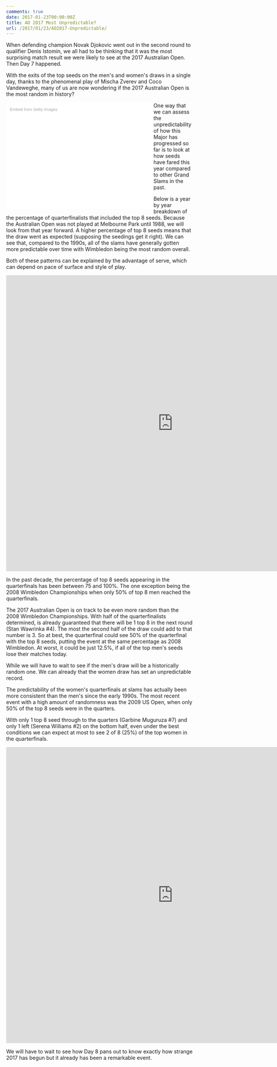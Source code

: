 ```yaml
---
comments: true
date: 2017-01-23T00:00:00Z
title: AO 2017 Most Unpredictable?
url: /2017/01/23/AO2017-Unpredictable/
---
```


When defending champion Novak Djokovic went out in the second round to qualifier Denis Istomin, we all had to be thinking that it was the most surprising match result we were likely to see at the 2017 Australian Open. Then Day 7 happened. 

<!--more-->

With the exits of the top seeds on the men's and women's draws in a single day, thanks to the phenomenal play of Mischa Zverev and Coco Vandeweghe, many of us are now wondering if the 2017 Australian Open is the most random in history?

<div class="getty embed image" style="background-color:#fff;display:inline-block;font-family:'Helvetica Neue',Helvetica,Arial,sans-serif;color:#a7a7a7;font-size:11px;width:75%;max-width:594px;float:left; padding:2%;"><div style="padding:0;margin:0;text-align:left;"><a href="http://www.gettyimages.com/detail/632360270" target="_blank" style="color:#a7a7a7;text-decoration:none;font-weight:normal !important;border:none;display:inline-block;">Embed from Getty Images</a></div><div style="overflow:hidden;position:relative;height:0;padding:66.666667% 0 0 0;width:100%;"><iframe src="//embed.gettyimages.com/embed/632360270?et=dwH1hz3JQKdGfVvQ_5mpBw&viewMoreLink=on&sig=mIJCvsgq1sq24iHHICs4Zldb4WP85JZpW1fno3ulH3o=&caption=true" width="594" height="396" scrolling="no" frameborder="0" style="display:inline-block;position:absolute;top:0;left:0;width:100%;height:100%;margin:0;"></iframe></div><p style="margin:0;"></p></div>


One way that we can assess the unpredictability of how this Major has progressed so far is to look at how seeds have fared this year compared to other Grand Slams in the past. 

Below is a year by year breakdown of the percentage of quarterfinalists that included the top 8 seeds. Because the Australian Open was not played at Melbourne Park until 1988, we will look from that year forward. A higher percentage of top 8 seeds means that the draw went as expected (supposing the seedings get it right). We can see that, compared to the 1990s, all of the slams have generally gotten more predictable over time with Wimbledon being the most random overall. 

Both of these patterns can be explained by the advantage of serve, which can depend on pace of surface and style of play.


<iframe width="900" height="800" frameborder="0" scrolling="no" src="https://plot.ly/~on-the-t/1083.embed"></iframe>

In the past decade, the percentage of top 8 seeds appearing in the quarterfinals has been between 75 and 100%. The one exception being the 2008 Wimbledon Championships when only 50% of top 8 men reached the quarterfinals. 

The 2017 Australian Open is on track to be even more random than the 2008 Wimbledon Championships. With half of the quarterfinalists determined, is already guaranteed that there will be 1 top 8 in the next round (Stan Wawrinka #4). The most the second half of the draw could add to that number is 3. So at best, the quarterfinal could see 50% of the quarterfinal with the top 8 seeds, putting the event at the same percentage as 2008 Wimbledon. At worst, it could be just 12.5%, if all of the top men's seeds lose their matches today.

While we will have to wait to see if the men's draw will be a historically random one. We can already that the women draw has set an unpredictable record. 

The predictability of the women's quarterfinals at slams has actually been more consistent than the men's since the early 1990s. The most recent event with a high amount of randomness was the 2009 US Open, when only 50% of the top 8 seeds were in the quarters. 

With only 1 top 8 seed through to the quarters (Garbine Muguruza #7) and only 1 left (Serena Williams #2) on the bottom half, even under the best conditions we can expect at most to see 2 of 8 (25%) of the top women in the quarterfinals. 

<iframe width="900" height="800" frameborder="0" scrolling="no" src="https://plot.ly/~on-the-t/1085.embed"></iframe>

We will have to wait to see how Day 8 pans out to know exactly how strange 2017 has begun but it already has been a remarkable event.


